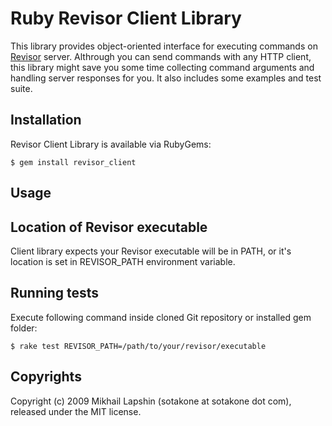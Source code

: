 Ruby Revisor Client Library
===================

This library provides object-oriented interface for executing commands
on [Revisor](http://github.com/sotakone/revisor) server. Althrough you
can send commands with any HTTP client, this library might save you
some time collecting command arguments and handling server responses
for you. It also includes some examples and test suite.

Installation
----------

Revisor Client Library is available via RubyGems:

    $ gem install revisor_client

Usage
----------

Location of Revisor executable
----------

Client library expects your Revisor executable will be in PATH, or
it's location is set in REVISOR_PATH environment variable.

Running tests
----------

Execute following command inside cloned Git repository or installed
gem folder:

    $ rake test REVISOR_PATH=/path/to/your/revisor/executable

Copyrights
----------

Copyright (c) 2009 Mikhail Lapshin (sotakone at sotakone dot com),
released under the MIT license.
